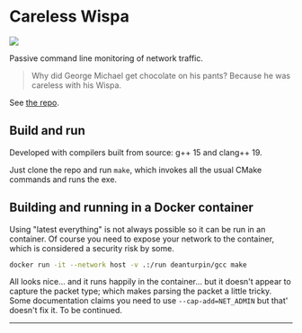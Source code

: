 # Careless Wispa

[![](https://gitlab.com/deanturpin/wispa/badges/main/pipeline.svg)](https://gitlab.com/deanturpin/wispa/-/pipelines)

Passive command line monitoring of network traffic.

> Why did George Michael get chocolate on his pants? Because he was careless with his Wispa.

See [the repo](https://gitlab.com/deanturpin/wispa).

## Build and run

Developed with compilers built from source: g++ 15 and clang++ 19.

Just clone the repo and run `make`, which invokes all the usual CMake commands and runs the exe.

## Building and running in a Docker container

Using "latest everything" is not always possible so it can be run in an container. Of course you need to expose your network to the container, which is considered a security risk by some.

```bash
docker run -it --network host -v .:/run deanturpin/gcc make
```

All looks nice... and it runs happily in the container... but it doesn't appear to capture the packet type; which makes parsing the packet a little tricky. Some documentation claims you need to use `--cap-add=NET_ADMIN` but that' doesn't fix it. To be continued.

---
